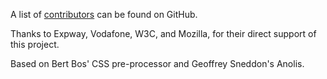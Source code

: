 A list of [contributors](https://github.com/w3c/respec/graphs/contributors) can be found on GitHub.

Thanks to Expway, Vodafone, W3C, and Mozilla, for their direct support of this project.

Based on Bert Bos' CSS pre-processor and Geoffrey Sneddon's Anolis.